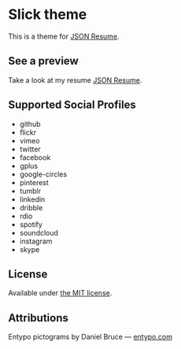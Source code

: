 # Slick theme

This is a theme for [JSON Resume](http://jsonresume.org/).

## See a preview
Take a look at my resume [JSON Resume](http://registry.jsonresume.org/dfmcphee).

## Supported Social Profiles
* github
* flickr
* vimeo
* twitter
* facebook
* gplus
* google-circles
* pinterest
* tumblr
* linkedin
* dribble
* rdio
* spotify
* soundcloud
* instagram
* skype

## License

Available under [the MIT license](http://mths.be/mit).

## Attributions

Entypo pictograms by Daniel Bruce — [entypo.com](www.entypo.com)
